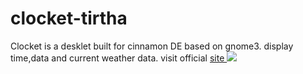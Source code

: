 # clocket-tirtha
Clocket is a desklet built for cinnamon DE based on gnome3.
display time,data and current weather data.
visit official <a href="tirtharajsinha.github.io/clocket/">site
<img src="https://github.com/tirtharajsinha/clocket/blob/main/static/applyss.png">
